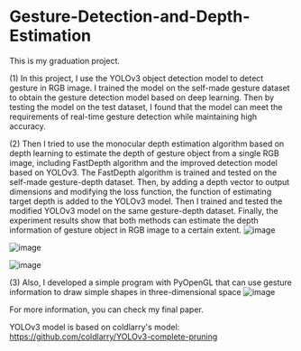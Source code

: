 # Gesture-Detection-and-Depth-Estimation
This is my graduation project.

(1) In this project, I use the YOLOv3 object detection model to detect gesture in RGB image. I trained the model on the self-made gesture dataset to obtain the gesture detection model based on deep learning. Then by testing the model on the test dataset, I found that the model can meet the requirements of real-time gesture detection while maintaining high accuracy.

(2) Then I tried to use the monocular depth estimation algorithm based on depth learning to estimate the depth of gesture object from a single RGB image, including FastDepth algorithm and the improved detection model based on YOLOv3. The FastDepth algorithm is trained and tested on the self-made gesture-depth dataset. Then, by adding a depth vector to output dimensions and modifying the loss function, the function of estimating target depth is added to the YOLOv3 model. Then I trained and tested the modified YOLOv3 model on the same gesture-depth dataset. Finally, the experiment results show that both methods can estimate the depth information of gesture object in RGB image to a certain extent.
![image](https://user-images.githubusercontent.com/37933769/142997771-9f96596f-78d2-4de7-a69b-580120975cfa.png)

![image](https://user-images.githubusercontent.com/37933769/142997868-4758cbda-0cb8-4cb7-9bc6-2753912d51d1.png)

![image](https://user-images.githubusercontent.com/37933769/142997909-4316860b-dcc5-4faa-b8b2-9084b3df8057.png)

(3) Also, I developed a simple program with PyOpenGL that can use gesture information to draw simple shapes in three-dimensional space
![image](https://user-images.githubusercontent.com/37933769/142997955-9722359a-bf7c-40d9-a481-8045ee5e0951.png)

For more information, you can check my final paper.

YOLOv3 model is based on coldlarry's model: https://github.com/coldlarry/YOLOv3-complete-pruning
